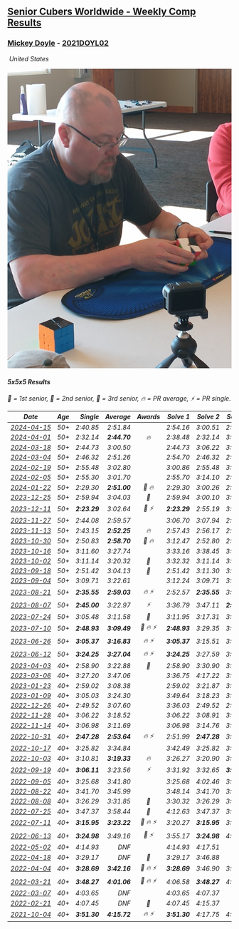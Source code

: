 <style>table {white-space: nowrap;}</style>
<link rel="stylesheet" type="text/css" href="/scw-comp/css/flags.css" />

## [Senior Cubers Worldwide - Weekly Comp Results](/scw-comp/results/)
### [Mickey Doyle](README.md) - [2021DOYL02](https://www.worldcubeassociation.org/persons/2021DOYL02?event=555)

<i class="flag flag-US" />&nbsp;United States

![Mickey Doyle](1644595509.jpg)

#### 5x5x5 Results

<span style="white-space: nowrap;">🥇 = 1st senior</span>, <span style="white-space: nowrap;">🥈 = 2nd senior</span>, <span style="white-space: nowrap;">🥉 = 3rd senior</span>, <span style="white-space: nowrap;">🔥 = PR average</span>, <span style="white-space: nowrap;">⚡ = PR single</span>.

| Date | Age | Single | Average | Awards | Solve 1 | Solve 2 | Solve 3 | Solve 4 | Solve 5 | Video |
| :--: | :--: | --: | --: | :--: | --: | --: | --: | --: | --: | :-- |
| [2024-04-15](../../results/2024-04-15/555.md) | 50+ | 2:40.85 | 2:51.84 |  | 2:54.16 | 3:00.51 | 2:40.85 | DNS | DNS | [Desktop](https://www.facebook.com/events/824973009507415/permalink/832365478768168) / [Mobile](https://m.facebook.com/events/824973009507415?view=permalink&id=832365478768168) |
| [2024-04-01](../../results/2024-04-01/555.md) | 50+ | 2:32.14 | **2:44.70** | 🔥 | 2:38.48 | 2:32.14 | 3:03.48 | DNS | DNS | [Desktop](https://www.facebook.com/events/3767623586842150/permalink/3776869815917527) / [Mobile](https://m.facebook.com/events/3767623586842150?view=permalink&id=3776869815917527) |
| [2024-03-18](../../results/2024-03-18/555.md) | 50+ | 2:44.73 | 3:00.50 |  | 2:44.73 | 3:06.22 | 3:10.54 | DNS | DNS | [Desktop](https://www.facebook.com/events/386186517521787/permalink/391930133614092) / [Mobile](https://m.facebook.com/events/386186517521787?view=permalink&id=391930133614092) |
| [2024-03-04](../../results/2024-03-04/555.md) | 50+ | 2:46.32 | 2:51.26 |  | 2:54.70 | 2:46.32 | 2:52.76 | DNS | DNS | [Desktop](https://www.facebook.com/events/3564311457163699/permalink/3573122962949215) / [Mobile](https://m.facebook.com/events/3564311457163699?view=permalink&id=3573122962949215) |
| [2024-02-19](../../results/2024-02-19/555.md) | 50+ | 2:55.48 | 3:02.80 |  | 3:00.86 | 2:55.48 | 3:12.05 | DNS | DNS | [Desktop](https://www.facebook.com/events/937364477878870/permalink/944126653869319) / [Mobile](https://m.facebook.com/events/937364477878870?view=permalink&id=944126653869319) |
| [2024-02-05](../../results/2024-02-05/555.md) | 50+ | 2:55.30 | 3:01.70 |  | 2:55.70 | 3:14.10 | 2:55.30 | DNS | DNS | [Desktop](https://www.facebook.com/events/402593568902224/permalink/410718181423096) / [Mobile](https://m.facebook.com/events/402593568902224?view=permalink&id=410718181423096) |
| [2024-01-22](../../results/2024-01-22/555.md) | 50+ | 2:29.30 | **2:51.00** | 🥉 🔥 | 2:29.30 | 3:00.26 | 2:37.42 | 2:55.33 | 3:05.86 | [Desktop](https://www.facebook.com/events/395750252948744/permalink/403453978845038) / [Mobile](https://m.facebook.com/events/395750252948744?view=permalink&id=403453978845038) |
| [2023-12-25](../../results/2023-12-25/555.md) | 50+ | 2:59.94 | 3:04.03 | 🥈 | 2:59.94 | 3:00.10 | 3:12.06 | DNS | DNS | [Desktop](https://www.facebook.com/events/349610014457902/permalink/356562400429330) / [Mobile](https://m.facebook.com/events/349610014457902?view=permalink&id=356562400429330) |
| [2023-12-11](../../results/2023-12-11/555.md) | 50+ | **2:23.29** | 3:02.64 | 🥉 ⚡ | **2:23.29** | 2:55.19 | 3:03.22 | 3:44.82 | 3:09.50 | [Desktop](https://www.facebook.com/events/101679999707522/permalink/106150995927089) / [Mobile](https://m.facebook.com/events/101679999707522?view=permalink&id=106150995927089) |
| [2023-11-27](../../results/2023-11-27/555.md) | 50+ | 2:44.08 | 2:59.57 |  | 3:06.70 | 3:07.94 | 2:44.08 | DNS | DNS | [Desktop](https://www.facebook.com/events/305565215720258/permalink/313249328285180) / [Mobile](https://m.facebook.com/events/305565215720258?view=permalink&id=313249328285180) |
| [2023-11-13](../../results/2023-11-13/555.md) | 50+ | 2:43.15 | **2:52.25** | 🔥 | 2:57.43 | 2:56.17 | 2:43.15 | DNS | DNS | [Desktop](https://www.facebook.com/events/1374628593479428/permalink/1381715059437448) / [Mobile](https://m.facebook.com/events/1374628593479428?view=permalink&id=1381715059437448) |
| [2023-10-30](../../results/2023-10-30/555.md) | 50+ | 2:50.83 | **2:58.70** | 🥈 🔥 | 3:12.47 | 2:52.80 | 2:50.83 | DNS | DNS | [Desktop](https://www.facebook.com/events/366558396032988/permalink/372852825403545) / [Mobile](https://m.facebook.com/events/366558396032988?view=permalink&id=372852825403545) |
| [2023-10-16](../../results/2023-10-16/555.md) | 50+ | 3:11.60 | 3:27.74 |  | 3:33.16 | 3:38.45 | 3:11.60 | DNS | DNS | [Desktop](https://www.facebook.com/events/754076313399498/permalink/762101402596989) / [Mobile](https://m.facebook.com/events/754076313399498?view=permalink&id=762101402596989) |
| [2023-10-02](../../results/2023-10-02/555.md) | 50+ | 3:11.14 | 3:20.32 | 🥉 | 3:32.32 | 3:11.14 | 3:17.49 | DNS | DNS | [Desktop](https://www.facebook.com/events/370105888672980/permalink/377417077941861) / [Mobile](https://m.facebook.com/events/370105888672980?view=permalink&id=377417077941861) |
| [2023-09-18](../../results/2023-09-18/555.md) | 50+ | 2:51.42 | 3:04.13 | 🥉 | 2:51.42 | 3:11.30 | 3:09.67 | DNS | DNS | [Desktop](https://www.facebook.com/events/3507561106126011/permalink/3516608081887980) / [Mobile](https://m.facebook.com/events/3507561106126011?view=permalink&id=3516608081887980) |
| [2023-09-04](../../results/2023-09-04/555.md) | 50+ | 3:09.71 | 3:22.61 |  | 3:12.24 | 3:09.71 | 3:45.88 | DNS | DNS | [Desktop](https://www.facebook.com/events/2764998176984627/permalink/2775131752637936) / [Mobile](https://m.facebook.com/events/2764998176984627?view=permalink&id=2775131752637936) |
| [2023-08-21](../../results/2023-08-21/555.md) | 50+ | **2:35.55** | **2:59.03** | 🔥 ⚡ | 2:52.57 | **2:35.55** | 3:28.98 | DNS | DNS | [Desktop](https://www.facebook.com/events/605466225085334/permalink/612109054421051) / [Mobile](https://m.facebook.com/events/605466225085334?view=permalink&id=612109054421051) |
| [2023-08-07](../../results/2023-08-07/555.md) | 50+ | **2:45.00** | 3:22.97 | ⚡ | 3:36.79 | 3:47.11 | **2:45.00** | DNS | DNS | [Desktop](https://www.facebook.com/events/310216218066087/permalink/316705950750447) / [Mobile](https://m.facebook.com/events/310216218066087?view=permalink&id=316705950750447) |
| [2023-07-24](../../results/2023-07-24/555.md) | 50+ | 3:05.48 | 3:11.58 | 🥉 | 3:11.95 | 3:17.31 | 3:05.48 | DNS | DNS | [Desktop](https://www.facebook.com/events/3448294872104342/permalink/3454622848138211) / [Mobile](https://m.facebook.com/events/3448294872104342?view=permalink&id=3454622848138211) |
| [2023-07-10](../../results/2023-07-10/555.md) | 50+ | **2:48.93** | **3:09.49** | 🥉 🔥 ⚡ | **2:48.93** | 3:29.35 | 3:10.18 | DNS | DNS | [Desktop](https://www.facebook.com/events/972057793917824/permalink/978763846580552) / [Mobile](https://m.facebook.com/events/972057793917824?view=permalink&id=978763846580552) |
| [2023-06-26](../../results/2023-06-26/555.md) | 50+ | **3:05.37** | **3:16.83** | 🔥 ⚡ | **3:05.37** | 3:15.51 | 3:29.62 | DNS | DNS | [Desktop](https://www.facebook.com/events/1935666300144840/permalink/1943572972687506) / [Mobile](https://m.facebook.com/events/1935666300144840?view=permalink&id=1943572972687506) |
| [2023-06-12](../../results/2023-06-12/555.md) | 50+ | **3:24.25** | **3:27.04** | 🔥 ⚡ | **3:24.25** | 3:27.59 | 3:29.29 | DNS | DNS | [Desktop](https://www.facebook.com/events/575948201291091/permalink/582437773975467) / [Mobile](https://m.facebook.com/events/575948201291091?view=permalink&id=582437773975467) |
| [2023-04-03](../../results/2023-04-03/555.md) | 40+ | 2:58.90 | 3:22.88 | 🥉 | 2:58.90 | 3:30.90 | 3:38.84 | DNS | DNS | [Desktop](https://www.facebook.com/events/1352032565369803/permalink/1359085354664524) / [Mobile](https://m.facebook.com/events/1352032565369803?view=permalink&id=1359085354664524) |
| [2023-03-06](../../results/2023-03-06/555.md) | 40+ | 3:27.20 | 3:47.06 |  | 3:36.75 | 4:17.22 | 3:27.20 | DNS | DNS | [Desktop](https://www.facebook.com/events/1616007312171296/permalink/1622892844816076) / [Mobile](https://m.facebook.com/events/1616007312171296?view=permalink&id=1622892844816076) |
| [2023-01-23](../../results/2023-01-23/555.md) | 40+ | 2:59.02 | 3:08.38 |  | 2:59.02 | 3:21.87 | 3:04.26 | DNS | DNS | [Desktop](https://www.facebook.com/events/509798861140910/permalink/517689343685195) / [Mobile](https://m.facebook.com/events/509798861140910?view=permalink&id=517689343685195) |
| [2023-01-09](../../results/2023-01-09/555.md) | 40+ | 3:05.03 | 3:24.30 |  | 3:49.64 | 3:18.23 | 3:05.03 | DNS | DNS | [Desktop](https://www.facebook.com/events/1531132474062600/permalink/1540852953090552) / [Mobile](https://m.facebook.com/events/1531132474062600?view=permalink&id=1540852953090552) |
| [2022-12-26](../../results/2022-12-26/555.md) | 40+ | 2:49.52 | 3:07.60 |  | 3:36.03 | 2:49.52 | 2:57.26 | DNS | DNS | [Desktop](https://www.facebook.com/events/699260168471197/permalink/708343644229516) / [Mobile](https://m.facebook.com/events/699260168471197?view=permalink&id=708343644229516) |
| [2022-11-28](../../results/2022-11-28/555.md) | 40+ | 3:06.22 | 3:18.52 |  | 3:06.22 | 3:08.91 | 3:40.43 | DNS | DNS | [Desktop](https://www.facebook.com/events/1208453943094393/permalink/1218222838784170) / [Mobile](https://m.facebook.com/events/1208453943094393?view=permalink&id=1218222838784170) |
| [2022-11-14](../../results/2022-11-14/555.md) | 40+ | 3:06.98 | 3:11.69 |  | 3:06.98 | 3:14.76 | 3:13.32 | DNS | DNS | [Desktop](https://www.facebook.com/events/823524585526773/permalink/833083551237543) / [Mobile](https://m.facebook.com/events/823524585526773?view=permalink&id=833083551237543) |
| [2022-10-31](../../results/2022-10-31/555.md) | 40+ | **2:47.28** | **2:53.64** | 🔥 ⚡ | 2:51.99 | **2:47.28** | 3:01.66 | DNS | DNS | [Desktop](https://www.facebook.com/events/635474734791505/permalink/639598977712414) / [Mobile](https://m.facebook.com/events/635474734791505?view=permalink&id=639598977712414) |
| [2022-10-17](../../results/2022-10-17/555.md) | 40+ | 3:25.82 | 3:34.84 |  | 3:42.49 | 3:25.82 | 3:36.22 | DNS | DNS | [Desktop](https://www.facebook.com/events/5873184052742514/permalink/5907472152647037) / [Mobile](https://m.facebook.com/events/5873184052742514?view=permalink&id=5907472152647037) |
| [2022-10-03](../../results/2022-10-03/555.md) | 40+ | 3:10.81 | **3:19.33** | 🔥 | 3:26.27 | 3:20.90 | 3:10.81 | DNS | DNS | [Desktop](https://www.facebook.com/events/815539682815599/permalink/821321775570723) / [Mobile](https://m.facebook.com/events/815539682815599?view=permalink&id=821321775570723) |
| [2022-09-19](../../results/2022-09-19/555.md) | 40+ | **3:06.11** | 3:23.56 | ⚡ | 3:31.92 | 3:32.65 | **3:06.11** | DNS | DNS | [Desktop](https://www.facebook.com/events/450657513693488/permalink/456653189760587) / [Mobile](https://m.facebook.com/events/450657513693488?view=permalink&id=456653189760587) |
| [2022-09-05](../../results/2022-09-05/555.md) | 40+ | 3:25.68 | 3:41.80 |  | 3:25.68 | 4:02.46 | 3:37.25 | DNS | DNS | [Desktop](https://www.facebook.com/events/448393960648054/permalink/458210456333071) / [Mobile](https://m.facebook.com/events/448393960648054?view=permalink&id=458210456333071) |
| [2022-08-22](../../results/2022-08-22/555.md) | 40+ | 3:41.70 | 3:45.99 |  | 3:48.14 | 3:41.70 | 3:48.12 | DNS | DNS | [Desktop](https://www.facebook.com/events/542579854309231/permalink/551101360123747) / [Mobile](https://m.facebook.com/events/542579854309231?view=permalink&id=551101360123747) |
| [2022-08-08](../../results/2022-08-08/555.md) | 40+ | 3:26.29 | 3:31.85 | 🥉 | 3:30.32 | 3:26.29 | 3:38.93 | DNS | DNS | [Desktop](https://www.facebook.com/events/619445529768906/permalink/625853389128120) / [Mobile](https://m.facebook.com/events/619445529768906?view=permalink&id=625853389128120) |
| [2022-07-25](../../results/2022-07-25/555.md) | 40+ | 3:47.37 | 3:58.44 | 🥈 | 4:12.63 | 3:47.37 | 3:55.32 | DNS | DNS | [Desktop](https://www.facebook.com/events/1016110945736319/permalink/1024584464888967) / [Mobile](https://m.facebook.com/events/1016110945736319?view=permalink&id=1024584464888967) |
| [2022-07-11](../../results/2022-07-11/555.md) | 40+ | **3:15.95** | **3:23.22** | 🥉 🔥 ⚡ | 3:20.27 | **3:15.95** | 3:33.44 | DNS | DNS | [Desktop](https://www.facebook.com/events/443186990742814/permalink/451136703281176) / [Mobile](https://m.facebook.com/events/443186990742814?view=permalink&id=451136703281176) |
| [2022-06-13](../../results/2022-06-13/555.md) | 40+ | **3:24.98** | 3:49.16 | 🥈 ⚡ | 3:55.17 | **3:24.98** | 4:07.34 | DNS | DNS | [Desktop](https://www.facebook.com/events/515728940298305/permalink/524669759404223) / [Mobile](https://m.facebook.com/events/515728940298305?view=permalink&id=524669759404223) |
| [2022-05-02](../../results/2022-05-02/555.md) | 40+ | 4:14.93 | DNF |  | 4:14.93 | 4:17.51 | DNS | DNS | DNS | [Desktop](https://www.facebook.com/events/766988371376362/permalink/776471487094717) / [Mobile](https://m.facebook.com/events/766988371376362?view=permalink&id=776471487094717) |
| [2022-04-18](../../results/2022-04-18/555.md) | 40+ | 3:29.17 | DNF | 🥉 | 3:29.17 | 3:46.88 | DNF | DNS | DNS | [Desktop](https://www.facebook.com/events/651121915952604/permalink/659419135122882) / [Mobile](https://m.facebook.com/events/651121915952604?view=permalink&id=659419135122882) |
| [2022-04-04](../../results/2022-04-04/555.md) | 40+ | **3:28.69** | **3:42.16** | 🥉 🔥 ⚡ | **3:28.69** | 3:46.90 | 3:50.89 | DNS | DNS | [Desktop](https://www.facebook.com/events/405703218032158/permalink/413918317210648) / [Mobile](https://m.facebook.com/events/405703218032158?view=permalink&id=413918317210648) |
| [2022-03-21](../../results/2022-03-21/555.md) | 40+ | **3:48.27** | **4:01.06** | 🥉 🔥 ⚡ | 4:06.58 | **3:48.27** | 4:08.32 | DNS | DNS | [Desktop](https://www.facebook.com/events/498666361787423/permalink/507304710923588) / [Mobile](https://m.facebook.com/events/498666361787423?view=permalink&id=507304710923588) |
| [2022-03-07](../../results/2022-03-07/555.md) | 40+ | 4:03.65 | DNF |  | 4:03.65 | 4:07.37 | DNS | DNS | DNS | [Desktop](https://www.facebook.com/events/535512814493645/permalink/542678637110396) / [Mobile](https://m.facebook.com/events/535512814493645?view=permalink&id=542678637110396) |
| [2022-02-21](../../results/2022-02-21/555.md) | 40+ | 4:07.45 | DNF | 🥉 | 4:07.45 | 4:15.37 | DNS | DNS | DNS | [Desktop](https://www.facebook.com/events/627504321814800/permalink/635575847674314) / [Mobile](https://m.facebook.com/events/627504321814800?view=permalink&id=635575847674314) |
| [2021-10-04](../../results/2021-10-04/555.md) | 40+ | **3:51.30** | **4:15.72** | 🔥 ⚡ | **3:51.30** | 4:17.75 | 4:38.11 | DNS | DNS | [Desktop](https://www.facebook.com/events/150603127207792/permalink/157610589840379) / [Mobile](https://m.facebook.com/events/150603127207792?view=permalink&id=157610589840379) |


<!-- Global site tag (gtag.js) - Google Analytics -->
<script async src="https://www.googletagmanager.com/gtag/js?id=UA-86348435-3"></script>
<script>window.dataLayer = window.dataLayer || []; function gtag() {dataLayer.push(arguments);} gtag('js', new Date()); gtag('config', 'UA-86348435-3');</script>
